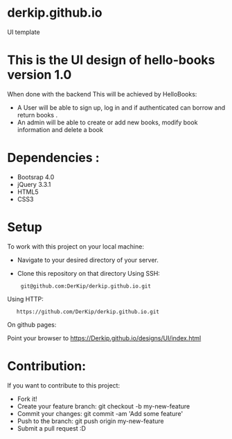 # derkip.github.io
UI template
# This is the UI design of hello-books version 1.0
When done with the backend This will be achieved by HelloBooks: 
 - A User will be able to sign up, log in and if authenticated can borrow and return books .  
 - An admin will be able to create or add new books, modify book information and delete a book

# Dependencies :
- Bootsrap 4.0
- jQuery 3.3.1
- HTML5
- CSS3

# Setup
To work with this project on your local machine:
- Navigate to your desired directory of your server.
- Clone this repository on that directory
  Using SSH:
   
       git@github.com:DerKip/derkip.github.io.git

 Using HTTP:

       https://github.com/DerKip/derkip.github.io.git

On github pages:

Point your browser to
   https://Derkip.github.io/designs/UI/index.html
  
# Contribution:
If you want to contribute to this project:
 - Fork it!
 - Create your feature branch: git checkout -b my-new-feature
 - Commit your changes: git commit -am 'Add some feature'
 - Push to the branch: git push origin my-new-feature
 - Submit a pull request :D



